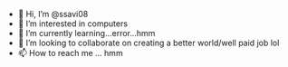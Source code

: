 - 👋 Hi, I’m @ssavi08
- 👀 I’m interested in computers
- 🌱 I’m currently learning...error...hmm
- 💞️ I’m looking to collaborate on creating a better world/well paid job lol
- 📫 How to reach me ... hmm

<!---
ssavi08/ssavi08 is a ✨ special ✨ repository because its `README.md` (this file) appears on your GitHub profile.
You can click the Preview link to take a look at your changes.
--->
